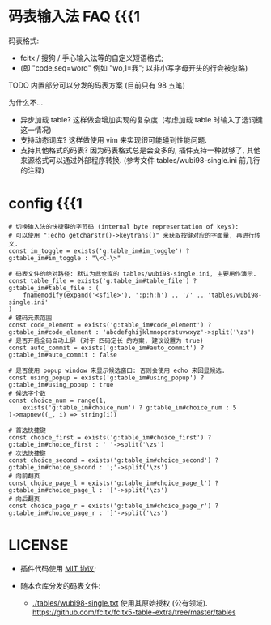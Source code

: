 # 码表输入法 FAQ {{{1

码表格式:
- fcitx / 搜狗 / 手心输入法等的自定义短语格式;
- (即 "code,seq=word" 例如 "wo,1=我"; 以非小写字母开头的行会被忽略)

TODO 内置部分可以分发的码表方案 (目前只有 98 五笔)

为什么不...
- 异步加载 table? 这样做会增加实现的复杂度.
  (考虑加载 table 时输入了选词键这一情况)
- 支持动态词库? 这样做使用 vim 来实现很可能碰到性能问题.
- 支持其他格式的码表? 因为码表格式总是会变多的, 插件支持一种就够了,
  其他来源格式可以通过外部程序转换. (参考文件 tables/wubi98-single.ini
  前几行的注释)

# config {{{1

```vim
# 切换输入法的快捷键的字节码 (internal byte representation of keys):
# 可以使用 ":echo getcharstr()->keytrans()" 来获取按键对应的字面量, 再进行转义.
const im_toggle = exists('g:table_im#im_toggle') ? g:table_im#im_toggle : "\<C-\>"

# 码表文件的绝对路径: 默认为此仓库的 tables/wubi98-single.ini, 主要用作演示.
const table_file = exists('g:table_im#table_file') ? g:table_im#table_file : (
    fnamemodify(expand('<sfile>'), ':p:h:h') .. '/' .. 'tables/wubi98-single.ini'
)
# 键码元素范围
const code_element = exists('g:table_im#code_element') ? g:table_im#code_element : 'abcdefghijklmnopqrstuvwxyz'->split('\zs')
# 是否开启全码自动上屏 (对于 四码定长 的方案, 建议设置为 true)
const auto_commit = exists('g:table_im#auto_commit') ? g:table_im#auto_commit : false

# 是否使用 popup window 来显示候选窗口: 否则会使用 echo 来回显候选.
const using_popup = exists('g:table_im#using_popup') ? g:table_im#using_popup : true
# 候选字个数
const choice_num = range(1,
    exists('g:table_im#choice_num') ? g:table_im#choice_num : 5
)->mapnew((_, i) => string(i))

# 首选快捷键
const choice_first = exists('g:table_im#choice_first') ? g:table_im#choice_first : ' '->split('\zs')
# 次选快捷键
const choice_second = exists('g:table_im#choice_second') ? g:table_im#choice_second : ';'->split('\zs')
# 向前翻页
const choice_page_l = exists('g:table_im#choice_page_l') ? g:table_im#choice_page_l : '['->split('\zs')
# 向后翻页
const choice_page_r = exists('g:table_im#choice_page_r') ? g:table_im#choice_page_r : ']'->split('\zs')
```

# LICENSE

- 插件代码使用 [MIT 协议](./LICENSE);

- 随本仓库分发的码表文件:
    - [./tables/wubi98-single.txt](./tables/wubi98-single.txt) 使用其原始授权 (公有领域). <https://github.com/fcitx/fcitx5-table-extra/tree/master/tables>
